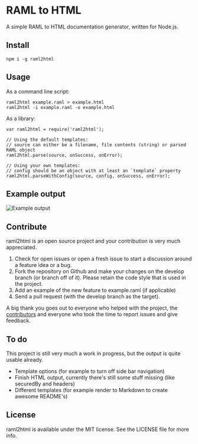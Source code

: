 # RAML to HTML

A simple RAML to HTML documentation generator, written for Node.js.


## Install
```
npm i -g raml2html
```


## Usage
As a command line script:

```
raml2html example.raml > example.html
raml2html -i example.raml -o example.html
```

As a library:

```
var raml2html = require('raml2html');

// Using the default templates:
// source can either be a filename, file contents (string) or parsed RAML object
raml2html.parse(source, onSuccess, onError);

// Using your own templates:
// config should be an object with at least an `template` property
raml2html.parseWithConfig(source, config, onSuccess, onError);
```


## Example output
![Example output](https://raw.github.com/kevinrenskers/raml2html/master/example.png)


## Contribute
raml2html is an open source project and your contribution is very much appreciated.

1. Check for open issues or open a fresh issue to start a discussion around a feature idea or a bug.
2. Fork the repository on Github and make your changes on the develop branch (or branch off of it).
   Please retain the code style that is used in the project.
3. Add an example of the new feature to example.raml (if applicable)
4. Send a pull request (with the develop branch as the target).

A big thank you goes out to everyone who helped with the project, the [contributors](https://github.com/kevinrenskers/raml2html/graphs/contributors)
and everyone who took the time to report issues and give feedback.


## To do
This project is still very much a work in progress, but the output is quite usable already.

* Template options (for example to turn off side bar navigation)
* Finish HTML output, currently there's still some stuff missing (like securedBy and headers)
* Different templates (for example render to Markdown to create awesome README's)


## License
raml2html is available under the MIT license. See the LICENSE file for more info.
